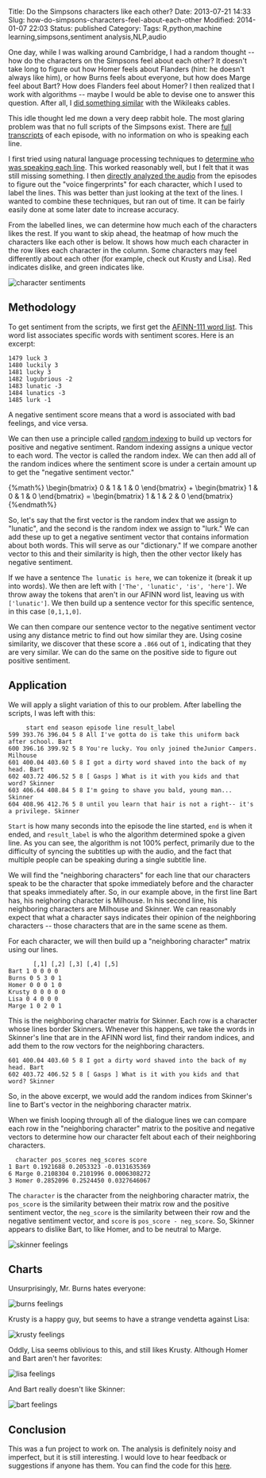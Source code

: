 Title: Do the Simpsons characters like each other?
Date: 2013-07-21 14:33
Slug: how-do-simpsons-characters-feel-about-each-other
Modified: 2014-01-07 22:03
Status: published
Category: 
Tags: R,python,machine learning,simpsons,sentiment analysis,NLP,audio


One day, while I was walking around Cambridge, I had a random thought -- how do the characters on the Simpsons feel about each other? It doesn't take long to figure out how Homer feels about Flanders (hint: he doesn't always like him), or how Burns feels about everyone, but how does Marge feel about Bart? How does Flanders feel about Homer? I then realized that I work with algorithms -- maybe I would be able to devise one to answer this question. After all, I [did something similar](http://vikparuchuri.com/blog/tracking-us-sentiments-over-time-in/) with the Wikileaks cables.

This idle thought led me down a very deep rabbit hole. The most glaring problem was that no full scripts of the Simpsons exist. There are [full transcripts](http://www.springfieldspringfield.co.uk/view_episode_scripts.php?tv-show=the-simpsons&episode=s01e01) of each episode, with no information on who is speaking each line.

I first tried using natural language processing techniques to [determine who was speaking each line](/blog/figuring-out-which-simpsons-character-is-speaking). This worked reasonably well, but I felt that it was still missing something. I then [directly analyzed the audio](/blog/analyzing-audio-to-figure-out-which-simpsons-character-is-speaking/) from the episodes to figure out the "voice fingerprints" for each character, which I used to label the lines. This was better than just looking at the text of the lines. I wanted to combine these techniques, but ran out of time. It can be fairly easily done at some later date to increase accuracy.

From the labelled lines, we can determine how much each of the characters likes the rest. If you want to skip ahead, the heatmap of how much the characters like each other is below. It shows how much each character in the row likes each character in the column. Some characters may feel differently about each other (for example, check out Krusty and Lisa). Red indicates dislike, and green indicates like.

![character sentiments](https://vik-affirm-assets.s3-us-west-1.amazonaws.com/how-do-simpsons-characters-feel-about-each-other/character_sentiments.png)

<!--more-->

Methodology
--------------------------------------

To get sentiment from the scripts, we first get the [AFINN-111 word list](http://www2.imm.dtu.dk/pubdb/views/publication_details.php?id=6010). This word list associates specific words with sentiment scores. Here is an excerpt:

```
1479 luck 3
1480 luckily 3
1481 lucky 3
1482 lugubrious -2
1483 lunatic -3
1484 lunatics -3
1485 lurk -1
```

A negative sentiment score means that a word is associated with bad feelings, and vice versa.

We can then use a principle called [random indexing](http://en.wikipedia.org/wiki/Random_indexing) to build up vectors for positive and negative sentiment. Random indexing assigns a unique vector to each word. The vector is called the random index. We can then add all of the random indices where the sentiment score is under a certain amount up to get the "negative sentiment vector."

{%math%}
\begin{bmatrix}
0 & 1 & 1 & 0
\end{bmatrix} + \begin{bmatrix}
1 & 0 & 1 & 0
\end{bmatrix} = \begin{bmatrix}
1 & 1 & 2 & 0
\end{bmatrix}
{%endmath%}

So, let's say that the first vector is the random index that we assign to "lunatic", and the second is the random index we assign to "lurk." We can add these up to get a negative sentiment vector that contains information about both words. This will serve as our "dictionary." If we compare another vector to this and their similarity is high, then the other vector likely has negative sentiment.

If we have a sentence `The lunatic is here`, we can tokenize it (break it up into words). We then are left with `['The', 'lunatic', 'is', 'here']`. We throw away the tokens that aren't in our AFINN word list, leaving us with `['lunatic']`. We then build up a sentence vector for this specific sentence, in this case `[0,1,1,0]`.

We can then compare our sentence vector to the negative sentiment vector using any distance metric to find out how similar they are. Using cosine similarity, we discover that these score a `.866` out of `1`, indicating that they are very similar. We can do the same on the positive side to figure out positive sentiment.

Application
----------------------------------------------------------------

We will apply a slight variation of this to our problem. After labelling the scripts, I was left with this:

```
     start end season episode line result_label
599 393.76 396.04 5 8 All I've gotta do is take this uniform back after school. Bart
600 396.16 399.92 5 8 You're lucky. You only joined theJunior Campers. Milhouse
601 400.04 403.60 5 8 I got a dirty word shaved into the back of my head. Bart
602 403.72 406.52 5 8 [ Gasps ] What is it with you kids and that word? Skinner
603 406.64 408.84 5 8 I'm going to shave you bald, young man... Skinner
604 408.96 412.76 5 8 until you learn that hair is not a right-- it's a privilege. Skinner
```

`Start` is how many seconds into the episode the line started, `end` is when it ended, and `result_label` is who the algorithm determined spoke a given line. As you can see, the algorithm is not 100% perfect, primarily due to the difficulty of syncing the subtitles up with the audio, and the fact that multiple people can be speaking during a single subtitle line.

We will find the "neighboring characters" for each line that our characters speak to be the character that spoke immediately before and the character that speaks immediately after. So, in our example above, in the first line Bart has, his neighoring character is Milhouse. In his second line, his neighboring characters are Milhouse and Skinner. We can reasonably expect that what a character says indicates their opinion of the neighboring characters -- those characters that are in the same scene as them.

For each character, we will then build up a "neighboring character" matrix using our lines.

```
       [,1] [,2] [,3] [,4] [,5]
Bart 1 0 0 0 0
Burns 0 5 3 0 1
Homer 0 0 0 1 0
Krusty 0 0 0 0 0
Lisa 0 4 0 0 0
Marge 1 0 2 0 1
```

This is the neighboring character matrix for Skinner. Each row is a character whose lines border Skinners. Whenever this happens, we take the words in Skinner's line that are in the AFINN word list, find their random indices, and add them to the row vectors for the neighboring characters.

```
601 400.04 403.60 5 8 I got a dirty word shaved into the back of my head. Bart
602 403.72 406.52 5 8 [ Gasps ] What is it with you kids and that word? Skinner
```

So, in the above excerpt, we would add the random indices from Skinner's line to Bart's vector in the neighboring character matrix.

When we finish looping through all of the dialogue lines we can compare each row in the "neighboring character" matrix to the positive and negative vectors to determine how our character felt about each of their neighboring characters.

```
  character pos_scores neg_scores score
1 Bart 0.1921688 0.2053323 -0.0131635369
6 Marge 0.2108304 0.2101996 0.0006308272
3 Homer 0.2852096 0.2524450 0.0327646067
```

The `character` is the character from the neighboring character matrix, the `pos_score` is the similarity between their matrix row and the positive sentiment vector, the `neg_score` is the similarity between their row and the negative sentiment vector, and `score` is `pos_score - neg_score`. So, Skinner appears to dislike Bart, to like Homer, and to be neutral to Marge.

![skinner feelings](https://vik-affirm-assets.s3-us-west-1.amazonaws.com/how-do-simpsons-characters-feel-about-each-other/skinner_feelings.png)

Charts
------------------------------------------

Unsurprisingly, Mr. Burns hates everyone:

![burns feelings](https://vik-affirm-assets.s3-us-west-1.amazonaws.com/how-do-simpsons-characters-feel-about-each-other/burns_feelings.png)

Krusty is a happy guy, but seems to have a strange vendetta against Lisa:

![krusty feelings](https://vik-affirm-assets.s3-us-west-1.amazonaws.com/how-do-simpsons-characters-feel-about-each-other/krusty_feelings.png)

Oddly, Lisa seems oblivious to this, and still likes Krusty. Although Homer and Bart aren't her favorites:

![lisa feelings](https://vik-affirm-assets.s3-us-west-1.amazonaws.com/how-do-simpsons-characters-feel-about-each-other/lisa_feelings.png)

And Bart really doesn't like Skinner:

![bart feelings](http://www.vikparuchuri.com/images/simpsons-sentiment/bart_feelings.png)

Conclusion
--------------------------------------------

This was a fun project to work on. The analysis is definitely noisy and imperfect, but it is still interesting. I would love to hear feedback or suggestions if anyone has them. You can find the code for this [here](https://github.com/vikparuchuri/simpsons-scripts).